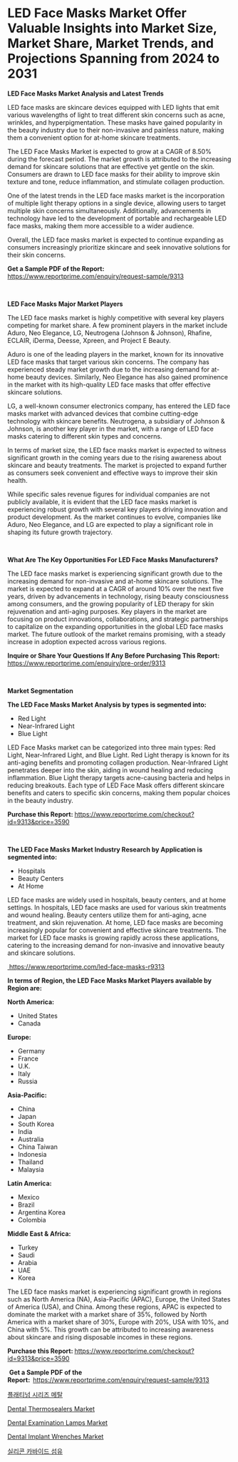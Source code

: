 <p><h1>LED Face Masks Market Offer Valuable Insights into Market Size, Market Share, Market Trends, and Projections Spanning from 2024 to 2031</h1></p><p><strong>LED Face Masks Market Analysis and Latest Trends</strong></p>
<p><p>LED face masks are skincare devices equipped with LED lights that emit various wavelengths of light to treat different skin concerns such as acne, wrinkles, and hyperpigmentation. These masks have gained popularity in the beauty industry due to their non-invasive and painless nature, making them a convenient option for at-home skincare treatments.</p><p>The LED Face Masks Market is expected to grow at a CAGR of 8.50% during the forecast period. The market growth is attributed to the increasing demand for skincare solutions that are effective yet gentle on the skin. Consumers are drawn to LED face masks for their ability to improve skin texture and tone, reduce inflammation, and stimulate collagen production.</p><p>One of the latest trends in the LED face masks market is the incorporation of multiple light therapy options in a single device, allowing users to target multiple skin concerns simultaneously. Additionally, advancements in technology have led to the development of portable and rechargeable LED face masks, making them more accessible to a wider audience.</p><p>Overall, the LED face masks market is expected to continue expanding as consumers increasingly prioritize skincare and seek innovative solutions for their skin concerns.</p></p>
<p><strong>Get a Sample PDF of the Report:&nbsp;</strong> <a href="https://www.reportprime.com/enquiry/request-sample/9313">https://www.reportprime.com/enquiry/request-sample/9313</a></p>
<p>&nbsp;</p>
<p><strong>LED Face Masks Major Market Players</strong></p>
<p><p>The LED face masks market is highly competitive with several key players competing for market share. A few prominent players in the market include Aduro, Neo Elegance, LG, Neutrogena (Johnson & Johnson), Rhafine, ECLAIR, iDerma, Deesse, Xpreen, and Project E Beauty. </p><p>Aduro is one of the leading players in the market, known for its innovative LED face masks that target various skin concerns. The company has experienced steady market growth due to the increasing demand for at-home beauty devices. Similarly, Neo Elegance has also gained prominence in the market with its high-quality LED face masks that offer effective skincare solutions. </p><p>LG, a well-known consumer electronics company, has entered the LED face masks market with advanced devices that combine cutting-edge technology with skincare benefits. Neutrogena, a subsidiary of Johnson & Johnson, is another key player in the market, with a range of LED face masks catering to different skin types and concerns. </p><p>In terms of market size, the LED face masks market is expected to witness significant growth in the coming years due to the rising awareness about skincare and beauty treatments. The market is projected to expand further as consumers seek convenient and effective ways to improve their skin health.</p><p>While specific sales revenue figures for individual companies are not publicly available, it is evident that the LED face masks market is experiencing robust growth with several key players driving innovation and product development. As the market continues to evolve, companies like Aduro, Neo Elegance, and LG are expected to play a significant role in shaping its future growth trajectory.</p></p>
<p>&nbsp;</p>
<p><strong>What Are The Key Opportunities For LED Face Masks Manufacturers?</strong></p>
<p><p>The LED face masks market is experiencing significant growth due to the increasing demand for non-invasive and at-home skincare solutions. The market is expected to expand at a CAGR of around 10% over the next five years, driven by advancements in technology, rising beauty consciousness among consumers, and the growing popularity of LED therapy for skin rejuvenation and anti-aging purposes. Key players in the market are focusing on product innovations, collaborations, and strategic partnerships to capitalize on the expanding opportunities in the global LED face masks market. The future outlook of the market remains promising, with a steady increase in adoption expected across various regions.</p></p>
<p><strong>Inquire or Share Your Questions If Any Before Purchasing This Report:</strong> <a href="https://www.reportprime.com/enquiry/pre-order/9313">https://www.reportprime.com/enquiry/pre-order/9313</a></p>
<p>&nbsp;</p>
<p><strong>Market Segmentation</strong></p>
<p><strong>The LED Face Masks Market Analysis by types is segmented into:</strong></p>
<p><ul><li>Red Light</li><li>Near-Infrared Light</li><li>Blue Light</li></ul></p>
<p><p>LED Face Masks market can be categorized into three main types: Red Light, Near-Infrared Light, and Blue Light. Red Light therapy is known for its anti-aging benefits and promoting collagen production. Near-Infrared Light penetrates deeper into the skin, aiding in wound healing and reducing inflammation. Blue Light therapy targets acne-causing bacteria and helps in reducing breakouts. Each type of LED Face Mask offers different skincare benefits and caters to specific skin concerns, making them popular choices in the beauty industry.</p></p>
<p><strong>Purchase this Report:&nbsp;</strong><a href="https://www.reportprime.com/checkout?id=9313&price=3590">https://www.reportprime.com/checkout?id=9313&price=3590</a></p>
<p>&nbsp;</p>
<p><strong>The LED Face Masks Market Industry Research by Application is segmented into:</strong></p>
<p><ul><li>Hospitals</li><li>Beauty Centers</li><li>At Home</li></ul></p>
<p><p>LED face masks are widely used in hospitals, beauty centers, and at home settings. In hospitals, LED face masks are used for various skin treatments and wound healing. Beauty centers utilize them for anti-aging, acne treatment, and skin rejuvenation. At home, LED face masks are becoming increasingly popular for convenient and effective skincare treatments. The market for LED face masks is growing rapidly across these applications, catering to the increasing demand for non-invasive and innovative beauty and skincare solutions.</p></p>
<p><a href="https://www.reportprime.com/led-face-masks-r9313">&nbsp;https://www.reportprime.com/led-face-masks-r9313</a></p>
<p><strong>In terms of Region, the LED Face Masks Market Players available by Region are:</strong></p>
<p>
    <p> <strong> North America: </strong>
        <ul>
            <li>United States</li>
            <li>Canada</li>
        </ul>
        </p> 
    <p> <strong> Europe: </strong>
        <ul>
            <li>Germany</li>
            <li>France</li>
            <li>U.K.</li>
            <li>Italy</li>
            <li>Russia</li>
        </ul>
        </p> 
    <p> <strong> Asia-Pacific: </strong>
        <ul>
            <li>China</li>
            <li>Japan</li>
            <li>South Korea</li>
            <li>India</li>
            <li>Australia</li>
            <li>China Taiwan</li>
            <li>Indonesia</li>
            <li>Thailand</li>
            <li>Malaysia</li>
        </ul>
        </p> 
    <p> <strong> Latin America: </strong>
        <ul>
            <li>Mexico</li>
            <li>Brazil</li>
            <li>Argentina Korea</li>
            <li>Colombia</li>
        </ul>
        </p> 
    <p> <strong> Middle East & Africa: </strong>
        <ul>
            <li>Turkey</li>
            <li>Saudi</li>
            <li>Arabia</li>
            <li>UAE</li>
            <li>Korea</li>
        </ul>
    </p>
    </p>
<p><p>The LED face masks market is experiencing significant growth in regions such as North America (NA), Asia-Pacific (APAC), Europe, the United States of America (USA), and China. Among these regions, APAC is expected to dominate the market with a market share of 35%, followed by North America with a market share of 30%, Europe with 20%, USA with 10%, and China with 5%. This growth can be attributed to increasing awareness about skincare and rising disposable incomes in these regions.</p></p>
<p><strong>Purchase this Report: </strong><a href="https://www.reportprime.com/checkout?id=9313&price=3590">https://www.reportprime.com/checkout?id=9313&price=3590</a></p>
<p>&nbsp;<strong>Get a Sample PDF of the Report:&nbsp;&nbsp;</strong><a href="https://www.reportprime.com/enquiry/request-sample/9313">https://www.reportprime.com/enquiry/request-sample/9313</a></p>
<p><strong></strong></p>
<p><p><a href="https://github.com/RichardLueilwitz787/Market-Research-Report-List-3/blob/main/2063889106078.md">플래티넘 시리즈 메탈</a></p><p><a href="https://github.com/Airanohannonzb68e5pb53oc1/Market-Research-Report-List-4/blob/main/dental-thermosealers-market.md">Dental Thermosealers Market</a></p><p><a href="https://github.com/fiixsa/Market-Research-Report-List-4/blob/main/dental-examination-lamps-market.md">Dental Examination Lamps Market</a></p><p><a href="https://github.com/DarrenSipes1990/Market-Research-Report-List-2/blob/main/dental-implant-wrenches-market.md">Dental Implant Wrenches Market</a></p><p><a href="https://github.com/kein8762/Market-Research-Report-List-3/blob/main/5656389106080.md">실리콘 카바이드 섬유</a></p></p>